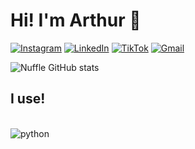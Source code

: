 
# Hi! I'm Arthur 👋

[![Instagram](https://img.shields.io/badge/Instagram-E4405F?style=for-the-badge&logo=instagram&logoColor=white)](https://www.instagram.com/euarthur.ffs/)
[![LinkedIn](https://img.shields.io/badge/LinkedIn-0077B5?style=for-the-badge&logo=linkedin&logoColor=white)](https://www.linkedin.com/in/arthur-fortunato-b1aa8b251/)
[![TikTok](https://img.shields.io/badge/TikTok-000000?style=for-the-badge&logo=tiktok&logoColor=white)](https://www.tiktok.com/@devtypee)
[![Gmail](https://img.shields.io/badge/Gmail-D14836?style=for-the-badge&logo=gmail&logoColor=white)](mailto:arthur.fortunato010@gmail.com)

![Nuffle GitHub stats](https://github-readme-stats.vercel.app/api?username=Nuffle&show_icons=true&theme=tokyonight)


## I use!

<div styles="display: inline_block"><br/>
   <img align="center" alt="python" src="https://img.shields.io/badge/Java-%23ED8B00.svg?logo=openjdk&logoColor=white)"/>
<div/><br/>
